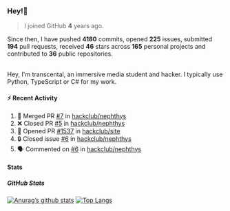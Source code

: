 ### Hey!👋
<!-- [![Banner](banner.png)](https://dillonb07.is-a.dev) -->


> I joined GitHub **4** years ago.

Since then, I have pushed **4180** commits, opened **225** issues, submitted **194** pull requests, received **46** stars across **165** personal projects and contributed to **36** public repositories.

<br>
Hey, I'm transcental, an immersive media student and hacker. I typically use Python, TypeScript or C# for my work.

<br>

#### :zap: Recent Activity

<!--START_SECTION:activity-->
1. 🎉 Merged PR [#7](https://github.com/hackclub/nephthys/pull/7) in [hackclub/nephthys](https://github.com/hackclub/nephthys)
2. ❌ Closed PR [#5](https://github.com/hackclub/nephthys/pull/5) in [hackclub/nephthys](https://github.com/hackclub/nephthys)
3. 💪 Opened PR [#1537](https://github.com/hackclub/site/pull/1537) in [hackclub/site](https://github.com/hackclub/site)
4. 🔒 Closed issue [#6](https://github.com/hackclub/nephthys/issues/6) in [hackclub/nephthys](https://github.com/hackclub/nephthys)
5. 🗣 Commented on [#6](https://github.com/hackclub/nephthys/issues/6#issuecomment-2975871573) in [hackclub/nephthys](https://github.com/hackclub/nephthys)
<!--END_SECTION:activity-->

#### Stats

##### GitHub Stats
[![Anurag’s github stats](https://github-readme-stats.vercel.app/api?username=transcental&show_icons=true&theme=radical)](https://github.com/transcental)
[![Top Langs](https://github-readme-stats.vercel.app/api/top-langs/?username=transcental&layout=compact&theme=radical)](https://github.com/transcental)
